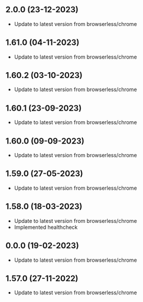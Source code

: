
## 2.0.0 (23-12-2023)
- Update to latest version from browserless/chrome

## 1.61.0 (04-11-2023)
- Update to latest version from browserless/chrome

## 1.60.2 (03-10-2023)
- Update to latest version from browserless/chrome

## 1.60.1 (23-09-2023)
- Update to latest version from browserless/chrome

## 1.60.0 (09-09-2023)
- Update to latest version from browserless/chrome

## 1.59.0 (27-05-2023)
- Update to latest version from browserless/chrome

## 1.58.0 (18-03-2023)
- Update to latest version from browserless/chrome
- Implemented healthcheck

## 0.0.0 (19-02-2023)
- Update to latest version from browserless/chrome

## 1.57.0 (27-11-2022)
- Update to latest version from browserless/chrome

